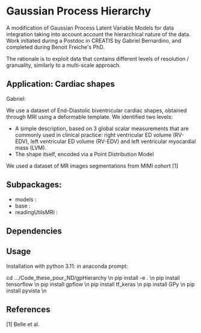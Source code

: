 # Gaussian Process Hierarchy
A modification of Gaussian Process Latent Variable Models for data integration taking into account account the hierarchical nature of the data. Work initiated during a Postdoc in CREATIS by Gabriel Bernardino, and completed during Benoit Freiche's PhD. 

The rationale is to exploit data that contains different levels of resolution / granuality, similarly to a multi-scale approach.

## Application: Cardiac shapes

Gabriel:

We use a dataset of End-Diastolic biventricular cardiac shapes, obtained through MRI using a deformable template. We identified two levels:
- A simple description, based on 3 global scalar measurements that are commonly used in clinical practice: right ventricular ED volume (RV-EDV),  left ventricular ED volume (RV-EDV) and left ventricular myocardial mass (LVM).
- The shape itself, encoded via a Point Distribution Model


We used a dataset of MR images segmentations from MIMI cohort [1]
## Subpackages:
- models : 
- base :
- readingUtilsMRI : 
## Dependencies


## Usage

Installation with python 3.11:
in anaconda prompt:

cd .../Code_these_pour_ND/gpHierarchy \n
pip install -e . \n
pip install tensorflow \n
pip install gpflow \n
pip install tf_keras \n
pip install GPy \n
pip install pyvista \n

## References

[1] Belle et al.
